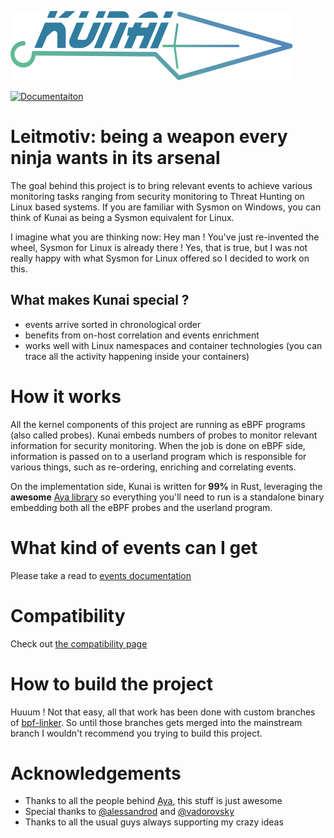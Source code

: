 ![Kunai](assets/logo.svg)

[![Documentaiton][docs-badge]][docs-link]

[docs-badge]: https://img.shields.io/badge/docs-latest-blue.svg?style=for-the-badge&logo=docsdotrs
[docs-link]: https://why.kunai.rocks

# Leitmotiv: being a weapon every ninja wants in its arsenal

The goal behind this project is to bring relevant events to achieve 
various monitoring tasks ranging from security monitoring to Threat Hunting on 
Linux based systems. If you are familiar with Sysmon on Windows, you can think of Kunai as being a Sysmon equivalent for Linux.

I imagine what you are thinking now: Hey man ! You've just re-invented the wheel, 
Sysmon for Linux is already there ! Yes, that is true, but I was not really 
happy with what Sysmon for Linux offered so I decided to work on this.

## What makes Kunai special ?

* events arrive sorted in chronological order
* benefits from on-host correlation and events enrichment
* works well with Linux namespaces and container technologies (you can trace all the activity happening inside your containers)

# How it works

All the kernel components of this project are running as eBPF programs (also called probes). Kunai embeds numbers of probes to monitor relevant information for security monitoring. When the job is done on eBPF side, information is passed on to a userland program which is responsible for various things, such as re-ordering, enriching and correlating events.

On the implementation side, Kunai is written for **99%** in Rust, leveraging the **awesome** [Aya library](https://github.com/aya-rs/aya) so everything you'll need to run is a standalone binary embedding both all the eBPF probes and the userland program.

# What kind of events can I get

Please take a read to [events documentation](https://why.kunai.rocks/docs/category/kunai---events)

# Compatibility

Check out [the compatibility page](https://why.kunai.rocks/docs/compatibility)

# How to build the project

Huuum ! Not that easy, all that work has been done with custom branches of [bpf-linker](https://github.com/aya-rs/bpf-linker).
So until those branches gets merged into the mainstream branch I wouldn't recommend you trying to build this project.

# Acknowledgements

* Thanks to all the people behind [Aya](https://github.com/aya-rs), this stuff is just awesome
* Special thanks to [@alessandrod](https://github.com/alessandrod) and [@vadorovsky](https://github.com/vadorovsky)
* Thanks to all the usual guys always supporting my crazy ideas 
